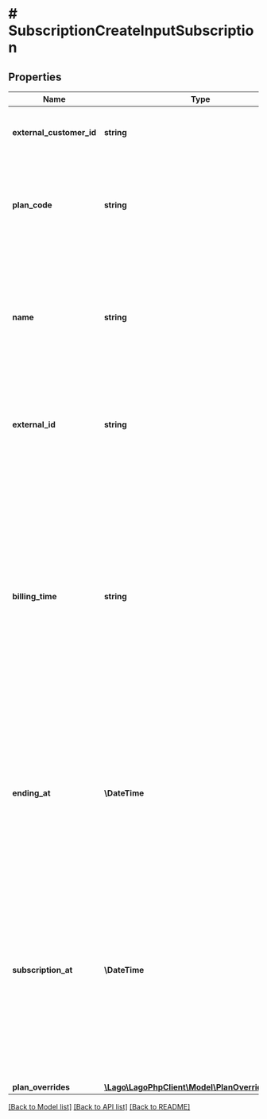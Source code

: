 # # SubscriptionCreateInputSubscription

## Properties

Name | Type | Description | Notes
------------ | ------------- | ------------- | -------------
**external_customer_id** | **string** | The customer external unique identifier (provided by your own application) |
**plan_code** | **string** | The unique code representing the plan to be attached to the customer. This code must correspond to the &#x60;code&#x60; property of one of the active plans. |
**name** | **string** | The display name of the subscription on an invoice. This field allows for customization of the subscription&#39;s name for billing purposes, especially useful when a single customer has multiple subscriptions using the same plan. | [optional]
**external_id** | **string** | The unique external identifier for the subscription. This identifier serves as an idempotency key, ensuring that each subscription is unique. |
**billing_time** | **string** | The billing time for the subscription, which can be set as either &#x60;anniversary&#x60; or &#x60;calendar&#x60;. If not explicitly provided, it will default to &#x60;calendar&#x60;. The billing time determines the timing of recurring billing cycles for the subscription. By specifying &#x60;anniversary&#x60;, the billing cycle will be based on the specific date the subscription started (billed fully), while &#x60;calendar&#x60; sets the billing cycle at the first day of the week/month/year (billed with proration). | [optional]
**ending_at** | **\DateTime** | The effective end date of the subscription. If this field is set to null, the subscription will automatically renew. This date should be provided in ISO 8601 datetime format, and use Coordinated Universal Time (UTC). | [optional]
**subscription_at** | **\DateTime** | The start date for the subscription, allowing for the creation of subscriptions that can begin in the past or future. Please note that it cannot be used to update the start date of a pending subscription or schedule an upgrade/downgrade. The start_date should be provided in ISO 8601 datetime format and expressed in Coordinated Universal Time (UTC). | [optional]
**plan_overrides** | [**\Lago\LagoPhpClient\Model\PlanOverridesObject**](PlanOverridesObject.md) |  | [optional]

[[Back to Model list]](../../README.md#models) [[Back to API list]](../../README.md#endpoints) [[Back to README]](../../README.md)

